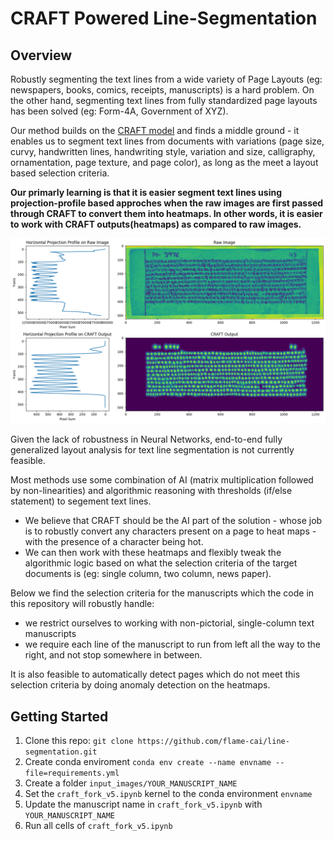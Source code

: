# CRAFT Powered Line-Segmentation

## Overview
Robustly segmenting the text lines from a wide variety of Page Layouts (eg: newspapers, books, comics, receipts, manuscripts) is a hard problem. On the other hand, segmenting text lines from fully standardized page layouts has been solved (eg: Form-4A, Government of XYZ). 

Our method builds on the [CRAFT model](https://github.com/clovaai/CRAFT-pytorch) and finds a middle ground - it enables us to segment text lines from documents with variations (page size, curvy, handwritten lines, handwriting style, variation and size, calligraphy, ornamentation, page texture, and page color), as long as the meet a layout based selection criteria.

**Our primarly learning is that it is easier segment text lines using projection-profile based approches when the raw images are first passed through CRAFT to convert them into heatmaps. In other words, it is easier to work with CRAFT outputs(heatmaps) as compared to raw images.**

![alt text](./sample_img.png)

Given the lack of robustness in Neural Networks, end-to-end fully generalized layout analysis for text line segmentation is not currently feasible. 

Most methods use some combination of AI (matrix multiplication followed by non-linearities) and algorithmic reasoning with thresholds (if/else statement) to segement text lines. 
- We believe that CRAFT should be the AI part of the solution - whose job is to robustly convert any characters present on a page to heat maps - with the presence of a character being hot. 
- We can then work with these heatmaps and flexibly tweak the algorithmic logic based on what the selection criteria of the target documents is (eg: single column, two column, news paper).


Below we find the selection criteria for the manuscripts which the code in this repository will robustly handle:
- we restrict ourselves to working with non-pictorial, single-column text manuscripts
- we require each line of the manuscript to run from left all the way to the right, and not stop somewhere in between.

It is also feasible to automatically detect pages which do not meet this selection criteria by doing anomaly detection on the heatmaps.

## Getting Started
 1) Clone this repo: ```git clone https://github.com/flame-cai/line-segmentation.git```
 2) Create conda enviroment ```conda env create --name envname --file=requirements.yml```
 3) Create a folder ```input_images/YOUR_MANUSCRIPT_NAME```
 4) Set the ```craft_fork_v5.ipynb``` kernel to the conda environment ```envname```
 5) Update the manuscript name in ```craft_fork_v5.ipynb``` with ```YOUR_MANUSCRIPT_NAME```
 6) Run all cells of ```craft_fork_v5.ipynb```
